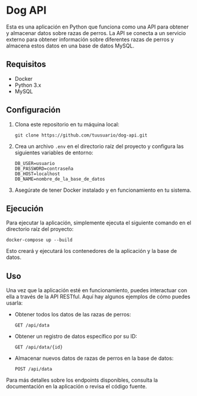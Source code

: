 # Dog API

Esta es una aplicación en Python que funciona como una API para obtener y almacenar datos sobre razas de perros. La API se conecta a un servicio externo para obtener información sobre diferentes razas de perros y almacena estos datos en una base de datos MySQL.

## Requisitos

- Docker
- Python 3.x
- MySQL

## Configuración

1. Clona este repositorio en tu máquina local:

    ```
    git clone https://github.com/tuusuario/dog-api.git
    ```

2. Crea un archivo `.env` en el directorio raíz del proyecto y configura las siguientes variables de entorno:

    ```
    DB_USER=usuario
    DB_PASSWORD=contraseña
    DB_HOST=localhost
    DB_NAME=nombre_de_la_base_de_datos
    ```

3. Asegúrate de tener Docker instalado y en funcionamiento en tu sistema.

## Ejecución

Para ejecutar la aplicación, simplemente ejecuta el siguiente comando en el directorio raíz del proyecto:

`docker-compose up --build`


Esto creará y ejecutará los contenedores de la aplicación y la base de datos.

## Uso

Una vez que la aplicación esté en funcionamiento, puedes interactuar con ella a través de la API RESTful. Aquí hay algunos ejemplos de cómo puedes usarla:

- Obtener todos los datos de las razas de perros:

    ```
    GET /api/data
    ```

- Obtener un registro de datos específico por su ID:

    ```
    GET /api/data/{id}
    ```

- Almacenar nuevos datos de razas de perros en la base de datos:

    ```
    POST /api/data
    ```

Para más detalles sobre los endpoints disponibles, consulta la documentación en la aplicación o revisa el código fuente.
